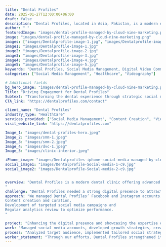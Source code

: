 ```yaml
---
title: "Dental Profiles"
date: 2025-01-27T12:00:00+06:00
draft: false
description: "Dental Profiles, located in Asia, Pakistan, is a modern dental clinic specializing in advanced diagnostics, surgical procedures, and cosmetic dental services."
author: " "
featuredImage: "images/dental-profile-managed-by-cloud-nine-marketing.png"
image: "images/dental-profile-managed-by-cloud-nine-marketing.png"
images: ["images/Dentalprofile-image-1.jpg", "images/Dentalprofile-image-2.jpg", "images/Dentalprofile-image-3.jpg", "images/Dentalprofile-image-4.jpg"]
image1: "images/Dentalprofile-image-1.jpg"
image2: "images/Dentalprofile-image-2.jpg"
image3: "images/Dentalprofile-image-3.jpg"
image4: "images/Dentalprofile-image-4.jpg"
image5: "images/Dentalprofile-image-5.jpg"
keywords: "Dental Profiles, Social Media Management, Digital Video Commercial, SMM, Dental Care, Cosmetic Dentistry"
categories: ["Social Media Management", "Healthcare", "Videography"]

# Additional fields
bg_hero_image: "images/dental-profile-managed-by-cloud-nine-marketing.png"
Title: "Driving Engagement for Dental Profiles"
Subtext: "Transforming the dental experience through strategic social media management and impactful videography."
CTA_link: "https://dentalprofiles.com/contact"

client_name: "Dental Profiles"
industry_type: "HealthCare"
services_provided: ["Social Media Management", "Content Creation", "Videography", "Digital Marketing"]
visit_website_link: "https://dentalprofiles.com"

Image_1: "images/dental-profiles-hero.jpeg"
Image_2: "images/smm-1.jpeg"
Image_3: "images/smm-2.jpeg"
Image_4: "images/dvc-1.jpeg"
Image_5: "images/clinic-interior.jpeg"

iPhone_image: "images/Dentalprofiles-iphone-social-media-managed-by-cloud-nine.png"
social_image1: "images/Dentalprofile-Social-media-1-c9.jpg"
social_image2: "images/Dentalprofile-Social-media-2-c9.jpg"


overview: "Dental Profiles is a modern dental clinic offering advanced diagnostics, surgical procedures, and cosmetic dental services. The clinic brings together specialists from various dental disciplines, ensuring comprehensive patient care.
"
challenge: "Dental Profiles needed a strong digital presence to attract new patients, educate audiences on dental care, and showcase their expertise. They also required high-quality visual content to enhance their online marketing efforts."
approach: "We managed Dental Profiles’ Facebook and Instagram accounts, implementing growth-driven strategies to increase engagement and followers. Our responsibilities included:
Content creation and curation,
Development of targeted social media campaigns and
Regular analytics review to optimize performance.
"

project: "Enhancing the digital presence and showcasing the expertise of Dental Profiles through strategic social media campaigns and professional videography."
work: "Managed social media accounts, developed growth strategies, created engaging content, and produced a digital video commercial to highlight their state-of-the-art clinic."
process: "Analyzed target audience, implemented tailored social strategies, created high-quality visuals, and delivered data-driven performance reports."
worker_statement: "Through our efforts, Dental Profiles strengthened its social media presence, attracting more potential patients while positioning itself as a leading dental care provider."
---
```

